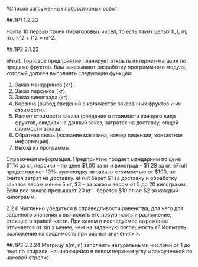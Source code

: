 #Список загруженных лабораторных работ:

##ЛР1
1.2.23

Найти 10 первых троек пифагоровых чисел, то есть таких целых k, l,
m, что k^2 + l^2 = m^2.

##ЛР2
2.1.23

eFruit. Торговое предприятие планирует открыть интернет-магазин
по продаже фруктов. Вам заказывают разработку программного
модуля, который должен выполнять следующие функции:
  1. Заказ мандаринов (кг).
  2. Заказ персиков (кг).
  3. Заказ винограда (кг).
  4. Корзина (вывод сведений о количестве заказанных фруктов и
     их стоимости).
  5. Расчет стоимости заказа (сведения о стоимости каждого вида
      фруктов, скидках на данный заказ, затратах на доставку, общей
      стоимости заказа).
  6. Обратная связь (название магазина, номер лицензии,
    контактная информация).
  7. Выход из программы.

Справочная информация. Предприятие продает мандарины по
цене $1,14 за кг, персики – по цене $1,00 за кг и виноград – $1,28 за
кг. eFruit предоставляет 10%-ную скидку за заказы стоимостью от
$100, не считая затрат на доставку. eFruit берет $1 за доставку и
обработку заказов весом менее 5 кг, $3 – за заказы весом от 5 до 20
килограмм. Если вес заказа превышает 20 кг – берется $10 плюс $2
за каждый килограмм.

2.2.6
Численно убедиться в справедливости равенства, для чего для
заданного значения х вычислить его левую часть и разложение,
стоящее в правой части. При каком n исследуемое выражение
отличается от sin x менее, чем на заданную погрешность ε?
Испытать разложение на сходимость при разных значениях х.

##ЛР3
3.2.24
Матрицу a(m, n) заполнить натуральными числами от 1 до
m×n по спирали, начинающейся в левом верхнем углу и закрученной
по часовой стрелке.
